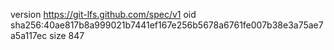version https://git-lfs.github.com/spec/v1
oid sha256:40ae817b8a999021b7441ef167e256b5678a6761fe007b38e3a75ae7a5a117ec
size 847
